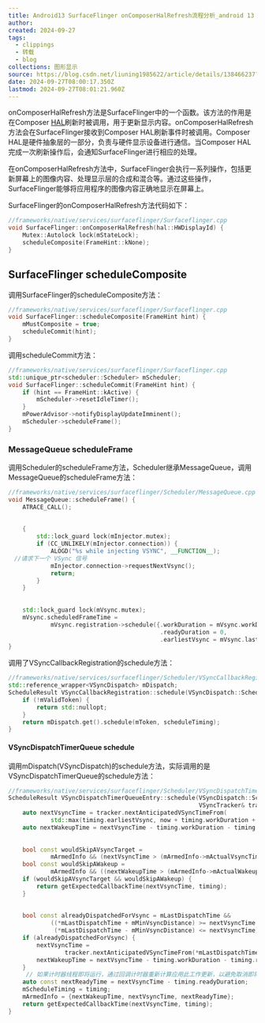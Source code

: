 ```yaml
---
title: Android13 SurfaceFlinger onComposerHalRefresh流程分析_android 13 surfaceflinge变化-CSDN博客
author: 
created: 2024-09-27
tags:
  - clippings
  - 转载
  - blog
collections: 图形显示
source: https://blog.csdn.net/liuning1985622/article/details/138466237?spm=1001.2014.3001.5502
date: 2024-09-27T08:00:17.350Z
lastmod: 2024-09-27T08:01:21.960Z
---
```

onComposerHalRefresh方法是SurfaceFlinger中的一个函数。该方法的作用是在Composer [HAL](https://so.csdn.net/so/search?q=HAL\&spm=1001.2101.3001.7020)刷新时被调用，用于更新显示内容。onComposerHalRefresh方法会在SurfaceFlinger接收到Composer HAL刷新事件时被调用。Composer HAL是硬件抽象层的一部分，负责与硬件显示设备进行通信。当Composer HAL完成一次刷新操作后，会通知SurfaceFlinger进行相应的处理。

在onComposerHalRefresh方法中，SurfaceFlinger会执行一系列操作，包括更新屏幕上的图像内容、处理显示层的合成和混合等。通过这些操作，SurfaceFlinger能够将应用程序的图像内容正确地显示在屏幕上。

SurfaceFlinger的onComposerHalRefresh方法代码如下：

```cpp
//frameworks/native/services/surfaceflinger/Surfaceflinger.cpp
void SurfaceFlinger::onComposerHalRefresh(hal::HWDisplayId) {
    Mutex::Autolock lock(mStateLock);
    scheduleComposite(FrameHint::kNone);
}
```

## SurfaceFlinger scheduleComposite

调用SurfaceFlinger的scheduleComposite方法：

```cpp
//frameworks/native/services/surfaceflinger/Surfaceflinger.cpp
void SurfaceFlinger::scheduleComposite(FrameHint hint) {
    mMustComposite = true;
    scheduleCommit(hint);
}
```

调用scheduleCommit方法：

```cpp
//frameworks/native/services/surfaceflinger/Surfaceflinger.cpp
std::unique_ptr<scheduler::Scheduler> mScheduler;
void SurfaceFlinger::scheduleCommit(FrameHint hint) {
    if (hint == FrameHint::kActive) {
        mScheduler->resetIdleTimer();
    }
    mPowerAdvisor->notifyDisplayUpdateImminent();
    mScheduler->scheduleFrame();
}
```

### MessageQueue scheduleFrame

调用Scheduler的scheduleFrame方法，Scheduler继承MessageQueue，调用MessageQueue的scheduleFrame方法：

```cpp
//frameworks/native/services/surfaceflinger/Scheduler/MessageQueue.cpp
void MessageQueue::scheduleFrame() {
    ATRACE_CALL();
 
 
    {
        std::lock_guard lock(mInjector.mutex);
        if (CC_UNLIKELY(mInjector.connection)) {
            ALOGD("%s while injecting VSYNC", __FUNCTION__);
　//请求下一个 VSync 信号
            mInjector.connection->requestNextVsync();
            return;
        }
    }
 
 
    std::lock_guard lock(mVsync.mutex);
    mVsync.scheduledFrameTime =
            mVsync.registration->schedule({.workDuration = mVsync.workDuration.get().count(),
                                           .readyDuration = 0,
                                           .earliestVsync = mVsync.lastCallbackTime.count()});
}
```

调用了VSyncCallbackRegistration的schedule方法：

```cpp
//frameworks/native/services/surfaceflinger/Scheduler/VSyncCallbackRegistration.cpp
std::reference_wrapper<VSyncDispatch> mDispatch;
ScheduleResult VSyncCallbackRegistration::schedule(VSyncDispatch::ScheduleTiming scheduleTiming) {
    if (!mValidToken) {
        return std::nullopt;
    }
    return mDispatch.get().schedule(mToken, scheduleTiming);
}
```

#### VSyncDispatchTimerQueue schedule

调用mDispatch(VSyncDispatch)的schedule方法，实际调用的是VSyncDispatchTimerQueue的schedule方法：

```cpp
//frameworks/native/services/surfaceflinger/Scheduler/VSyncDispatchTimerQueue.cpp
ScheduleResult VSyncDispatchTimerQueueEntry::schedule(VSyncDispatch::ScheduleTiming timing,
                                                      VSyncTracker& tracker, nsecs_t now) {
    auto nextVsyncTime = tracker.nextAnticipatedVSyncTimeFrom(
            std::max(timing.earliestVsync, now + timing.workDuration + timing.readyDuration));
    auto nextWakeupTime = nextVsyncTime - timing.workDuration - timing.readyDuration;
 
 
    bool const wouldSkipAVsyncTarget =
            mArmedInfo && (nextVsyncTime > (mArmedInfo->mActualVsyncTime + mMinVsyncDistance));
    bool const wouldSkipAWakeup =
            mArmedInfo && ((nextWakeupTime > (mArmedInfo->mActualWakeupTime + mMinVsyncDistance)));
    if (wouldSkipAVsyncTarget && wouldSkipAWakeup) {
        return getExpectedCallbackTime(nextVsyncTime, timing);
    }
 
 
    bool const alreadyDispatchedForVsync = mLastDispatchTime &&
            ((*mLastDispatchTime + mMinVsyncDistance) >= nextVsyncTime &&
             (*mLastDispatchTime - mMinVsyncDistance) <= nextVsyncTime);
    if (alreadyDispatchedForVsync) {
        nextVsyncTime =
                tracker.nextAnticipatedVSyncTimeFrom(*mLastDispatchTime + mMinVsyncDistance);
        nextWakeupTime = nextVsyncTime - timing.workDuration - timing.readyDuration;
    }
     // 如果计时器线程即将运行，通过回调计时器重新计算应用此工作更新，以避免取消即将触发的回调。
    auto const nextReadyTime = nextVsyncTime - timing.readyDuration;
    mScheduleTiming = timing;
    mArmedInfo = {nextWakeupTime, nextVsyncTime, nextReadyTime};
    return getExpectedCallbackTime(nextVsyncTime, timing);
}
```

